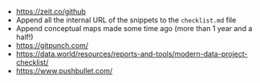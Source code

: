 * https://zeit.co/github
* Append all the internal URL of the snippets to the `checklist.md` file
* Append conceptual maps made some time ago (more than 1 year and a half!)
* https://gitpunch.com/
* https://data.world/resources/reports-and-tools/modern-data-project-checklist/
* https://www.pushbullet.com/